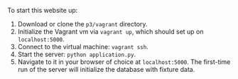 To start this website up:

1. Download or clone the `p3/vagrant` directory.
2. Initialize the Vagrant vm via `vagrant up`, which should set up on `localhost:5000`.
3. Connect to the virtual machine: `vagrant ssh`.
4. Start the server: `python application.py`.
5. Navigate to it in your browser of choice at `localhost:5000`.  The first-time run of the server will initialize the database with fixture data.